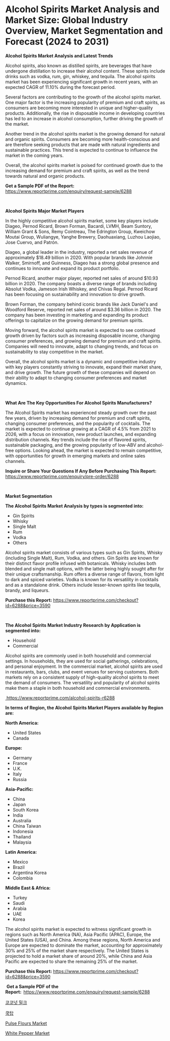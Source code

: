 <p><h1>Alcohol Spirits Market Analysis and Market Size: Global Industry Overview, Market Segmentation and Forecast (2024 to 2031)</h1></p><p><strong>Alcohol Spirits Market Analysis and Latest Trends</strong></p>
<p><p>Alcohol spirits, also known as distilled spirits, are beverages that have undergone distillation to increase their alcohol content. These spirits include drinks such as vodka, rum, gin, whiskey, and tequila. The alcohol spirits market has been experiencing significant growth in recent years, with an expected CAGR of 11.10% during the forecast period.</p><p>Several factors are contributing to the growth of the alcohol spirits market. One major factor is the increasing popularity of premium and craft spirits, as consumers are becoming more interested in unique and higher-quality products. Additionally, the rise in disposable income in developing countries has led to an increase in alcohol consumption, further driving the growth of the market.</p><p>Another trend in the alcohol spirits market is the growing demand for natural and organic spirits. Consumers are becoming more health-conscious and are therefore seeking products that are made with natural ingredients and sustainable practices. This trend is expected to continue to influence the market in the coming years.</p><p>Overall, the alcohol spirits market is poised for continued growth due to the increasing demand for premium and craft spirits, as well as the trend towards natural and organic products.</p></p>
<p><strong>Get a Sample PDF of the Report:&nbsp;</strong> <a href="https://www.reportprime.com/enquiry/request-sample/6288">https://www.reportprime.com/enquiry/request-sample/6288</a></p>
<p>&nbsp;</p>
<p><strong>Alcohol Spirits Major Market Players</strong></p>
<p><p>In the highly competitive alcohol spirits market, some key players include Diageo, Pernod Ricard, Brown Forman, Bacardi, LVMH, Beam Suntory, William Grant & Sons, Remy Cointreau, The Edrington Group, Kweichow Moutai Group, Wuliangye, Yanghe Brewery, Daohuaxiang, Luzhou Laojiao, Jose Cuervo, and Patrón.</p><p>Diageo, a global leader in the industry, reported a net sales revenue of approximately $18.49 billion in 2020. With popular brands like Johnnie Walker, Smirnoff, and Guinness, Diageo has a strong global presence and continues to innovate and expand its product portfolio.</p><p>Pernod Ricard, another major player, reported net sales of around $10.93 billion in 2020. The company boasts a diverse range of brands including Absolut Vodka, Jameson Irish Whiskey, and Chivas Regal. Pernod Ricard has been focusing on sustainability and innovation to drive growth.</p><p>Brown Forman, the company behind iconic brands like Jack Daniel's and Woodford Reserve, reported net sales of around $3.36 billion in 2020. The company has been investing in marketing and expanding its product offerings to capitalize on the growing demand for premium spirits.</p><p>Moving forward, the alcohol spirits market is expected to see continued growth driven by factors such as increasing disposable income, changing consumer preferences, and growing demand for premium and craft spirits. Companies will need to innovate, adapt to changing trends, and focus on sustainability to stay competitive in the market.</p><p>Overall, the alcohol spirits market is a dynamic and competitive industry with key players constantly striving to innovate, expand their market share, and drive growth. The future growth of these companies will depend on their ability to adapt to changing consumer preferences and market dynamics.</p></p>
<p>&nbsp;</p>
<p><strong>What Are The Key Opportunities For Alcohol Spirits Manufacturers?</strong></p>
<p><p>The Alcohol Spirits market has experienced steady growth over the past few years, driven by increasing demand for premium and craft spirits, changing consumer preferences, and the popularity of cocktails. The market is expected to continue growing at a CAGR of 4.5% from 2021 to 2026, with a focus on innovation, new product launches, and expanding distribution channels. Key trends include the rise of flavored spirits, sustainable packaging, and the growing popularity of low-ABV and alcohol-free options. Looking ahead, the market is expected to remain competitive, with opportunities for growth in emerging markets and online sales channels.</p></p>
<p><strong>Inquire or Share Your Questions If Any Before Purchasing This Report:</strong> <a href="https://www.reportprime.com/enquiry/pre-order/6288">https://www.reportprime.com/enquiry/pre-order/6288</a></p>
<p>&nbsp;</p>
<p><strong>Market Segmentation</strong></p>
<p><strong>The Alcohol Spirits Market Analysis by types is segmented into:</strong></p>
<p><ul><li>Gin Spirits</li><li>Whisky</li><li>Single Malt</li><li>Rum</li><li>Vodka</li><li>Others</li></ul></p>
<p><p>Alcohol spirits market consists of various types such as Gin Spirits, Whisky (including Single Malt), Rum, Vodka, and others. Gin Spirits are known for their distinct flavor profile infused with botanicals. Whisky includes both blended and single malt options, with the latter being highly sought after for their unique craftsmanship. Rum offers a diverse range of flavors, from light to dark and spiced varieties. Vodka is known for its versatility in cocktails and as a standalone drink. Others include lesser-known spirits like tequila, brandy, and liqueurs.</p></p>
<p><strong>Purchase this Report:&nbsp;</strong><a href="https://www.reportprime.com/checkout?id=6288&price=3590">https://www.reportprime.com/checkout?id=6288&price=3590</a></p>
<p>&nbsp;</p>
<p><strong>The Alcohol Spirits Market Industry Research by Application is segmented into:</strong></p>
<p><ul><li>Household</li><li>Commercial</li></ul></p>
<p><p>Alcohol spirits are commonly used in both household and commercial settings. In households, they are used for social gatherings, celebrations, and personal enjoyment. In the commercial market, alcohol spirits are used in restaurants, bars, clubs, and event venues for serving customers. Both markets rely on a consistent supply of high-quality alcohol spirits to meet the demand of consumers. The versatility and popularity of alcohol spirits make them a staple in both household and commercial environments.</p></p>
<p><a href="https://www.reportprime.com/alcohol-spirits-r6288">&nbsp;https://www.reportprime.com/alcohol-spirits-r6288</a></p>
<p><strong>In terms of Region, the Alcohol Spirits Market Players available by Region are:</strong></p>
<p>
    <p> <strong> North America: </strong>
        <ul>
            <li>United States</li>
            <li>Canada</li>
        </ul>
        </p> 
    <p> <strong> Europe: </strong>
        <ul>
            <li>Germany</li>
            <li>France</li>
            <li>U.K.</li>
            <li>Italy</li>
            <li>Russia</li>
        </ul>
        </p> 
    <p> <strong> Asia-Pacific: </strong>
        <ul>
            <li>China</li>
            <li>Japan</li>
            <li>South Korea</li>
            <li>India</li>
            <li>Australia</li>
            <li>China Taiwan</li>
            <li>Indonesia</li>
            <li>Thailand</li>
            <li>Malaysia</li>
        </ul>
        </p> 
    <p> <strong> Latin America: </strong>
        <ul>
            <li>Mexico</li>
            <li>Brazil</li>
            <li>Argentina Korea</li>
            <li>Colombia</li>
        </ul>
        </p> 
    <p> <strong> Middle East & Africa: </strong>
        <ul>
            <li>Turkey</li>
            <li>Saudi</li>
            <li>Arabia</li>
            <li>UAE</li>
            <li>Korea</li>
        </ul>
    </p>
    </p>
<p><p>The alcohol spirits market is expected to witness significant growth in regions such as North America (NA), Asia Pacific (APAC), Europe, the United States (USA), and China. Among these regions, North America and Europe are expected to dominate the market, accounting for approximately 30% and 25% of the market share respectively. The United States is projected to hold a market share of around 20%, while China and Asia Pacific are expected to share the remaining 25% of the market.</p></p>
<p><strong>Purchase this Report: </strong><a href="https://www.reportprime.com/checkout?id=6288&price=3590">https://www.reportprime.com/checkout?id=6288&price=3590</a></p>
<p>&nbsp;<strong>Get a Sample PDF of the Report:&nbsp;&nbsp;</strong><a href="https://www.reportprime.com/enquiry/request-sample/6288">https://www.reportprime.com/enquiry/request-sample/6288</a></p>
<p><strong></strong></p>
<p><p><a href="https://github.com/sammyUltyylrich9067856/Market-Research-Report-List-1/blob/main/585075017094.md">코코넛 밀크</a></p><p><a href="https://github.com/Elenrrera7685/Market-Research-Report-List-1/blob/main/958648417093.md">쿡탑</a></p><p><a href="https://github.com/lylyparadise/Market-Research-Report-List-2/blob/main/pulse-flours-market.md">Pulse Flours Market</a></p><p><a href="https://github.com/GroverBarry/Market-Research-Report-List-4/blob/main/white-pepper-market.md">White Pepper Market</a></p></p>